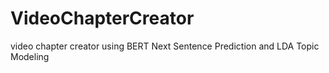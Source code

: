 # VideoChapterCreator
video chapter creator using BERT Next Sentence Prediction and LDA Topic Modeling
